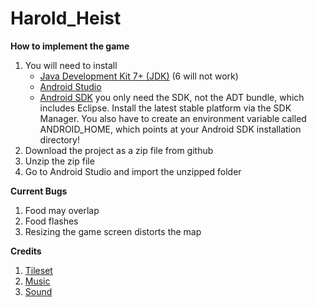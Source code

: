 # Harold_Heist
 **How to implement the game**
  1. You will need to install 
      - [Java Development Kit 7+ (JDK)](http://www.oracle.com/technetwork/java/javase/downloads/index.html) (6 will not work)
      - [Android Studio](https://developer.android.com/sdk/index.html#)
      - [Android SDK](http://developer.android.com/sdk/installing/index.html) you only need the SDK, not the ADT bundle, which          includes Eclipse. Install the latest stable platform via the SDK Manager. You also have to create an environment                variable called ANDROID_HOME, which points at your Android SDK installation directory!
  2. Download the project as a zip file from github
  3. Unzip the zip file
  4. Go to Android Studio and import the unzipped folder 

**Current Bugs**
  1. Food may overlap
  2. Food flashes
  3. Resizing the game screen distorts the map

**Credits**
  1. [Tileset](http://untamed.wild-refuge.net/rpgxp.php)
  2. [Music](https://freemusicarchive.org/music/sawsquarenoise/RottenMage_SpaceJacked/)
  3. [Sound](http://soundbible.com/royalty-free-sounds-1.html)
  



